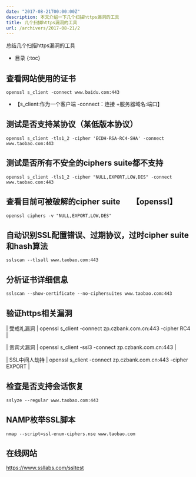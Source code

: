 ```yaml
---
date: "2017-08-21T00:00:00Z"
description: 本文介绍一下几个扫描https漏洞的工具
title: 几个扫描https漏洞的工具
url: /archivers/2017-08-21/2
---
```

总结几个扫描https漏洞的工具
<!--more-->
* 目录
{:toc}

## 查看网站使用的证书

`openssl s_client -connect www.baidu.com:443`

* 【s_client:作为一个客户端 -connect：连接 +服务器域名:端口】

## 测试是否支持某协议（某低版本协议）

`openssl s_client -tls1_2 -cipher 'ECDH-RSA-RC4-SHA' -connect www.taobao.com:443`

## 测试是否所有不安全的ciphers suite都不支持

`openssl s_client -tls1_2 -cipher "NULL,EXPORT,LOW,DES" -connect www.taobao.com:443`

## 查看目前可被破解的cipher suite　　【openssl】

`openssl ciphers -v "NULL,EXPORT,LOW,DES"`

## 自动识别SSL配置错误、过期协议，过时cipher suite 和hash算法

`sslscan --tlsall www.taobao.com:443`

## 分析证书详细信息

`sslscan --show-certificate --no-ciphersuites www.taobao.com:443`

## 验证https相关漏洞

| 受戒礼漏洞 | openssl s_client -connect zp.czbank.com.cn:443 -cipher RC4 |

| 贵宾犬漏洞 | openssl s_client -ssl3 -connect zp.czbank.com.cn:443 |

| SSL中间人劫持 | openssl s_client -connect zp.czbank.com.cn:443 -cipher EXPORT |

## 检查是否支持会话恢复

`sslyze --regular www.taobao.com:443`

## NAMP枚举SSL脚本

`nmap --script=ssl-enum-ciphers.nse www.taobao.com`

## 在线网站

https://www.ssllabs.com/ssltest
